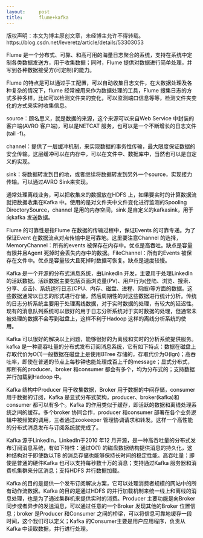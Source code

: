 ```yaml
---
layout:     post
title:      flume+kafka
---
```

<div id="article_content" class="article_content clearfix csdn-tracking-statistics" data-pid="blog" data-mod="popu_307" data-dsm="post">
								<div class="article-copyright">
					版权声明：本文为博主原创文章，未经博主允许不得转载。					https://blog.csdn.net/leveretz/article/details/53303053				</div>
								            <link rel="stylesheet" href="https://csdnimg.cn/release/phoenix/template/css/ck_htmledit_views-f76675cdea.css">
						<div class="htmledit_views" id="content_views">
                
<p align="left"><span style="color:#000000;">Flume </span><span style="color:#000000;">是一个分布式、可靠、和高可用的海量日志聚合的系统，支持在系统中定制各类数据发送方，用于收集数据；同时，</span><span style="color:#000000;">Flume
</span><span style="color:#000000;">提供对数据进行简单处理，并写到各种数据接受方</span><span style="color:#000000;">(</span><span style="color:#000000;">可定制</span><span style="color:#000000;">)</span><span style="color:#000000;">的能力。</span></p>
<p align="left"><span style="color:#000000;">Flume </span><span style="color:#000000;">的特点是可以通过手工配置，可以自动收集日志文件，在大数据处理及各种复杂的情况下，</span><span style="color:#000000;">flume
</span><span style="color:#000000;">经常被用来作为数据处理的工具，</span><span style="color:#000000;">Flume
</span><span style="color:#000000;">搜集日志的方式多种多样，比如可以检测文件夹的变化，可以监测端口信息等等，</span><span style="color:#000000;">检测文件夹变化的方式来实时收集信息。</span></p>
<p align="left"><span style="color:#000000;">source</span><span style="color:#000000;">：顾名思义，就是数据的来源，这个来源可以来自</span><span style="color:#000000;">Web Service
</span><span style="color:#000000;">中封装的客户端</span><span style="color:#000000;">(AVRO </span>
<span style="color:#000000;">客户端</span><span style="color:#000000;">)</span><span style="color:#000000;">，可以是</span><span style="color:#000000;">NETCAT
</span><span style="color:#000000;">服务，也可以是一个不断增长的日志文件</span><span style="color:#000000;">(tail -f)</span><span style="color:#000000;">。</span></p>
<p align="left"><span style="color:#000000;">channel</span><span style="color:#000000;">：提供了一层缓冲机制，来实现数据的事务性传输，最大限度保证数据的安全传输。这层缓冲可以在内存中，可以在文件中、数据库中，当然也可以是自定义的实现。</span></p>
<p align="left"><span style="color:#000000;">sink</span><span style="color:#000000;">：将数据转发到目的地，或者继续将数据转发到另外一个</span><span style="color:#000000;">source</span><span style="color:#000000;">，实现接力传输。可以通过</span><span style="color:#000000;">AVRO Sink</span><span style="color:#000000;">来实现。</span></p>
<p align="left"><span style="color:#000000;">通常处理离线业务，可以把收集来的数据放在</span><span style="color:#000000;">HDFS
</span><span style="color:#000000;">上，如果要实时的计算数据流就把数据收集在</span><span style="color:#000000;">Kafka
</span><span style="color:#000000;">中。使用的是对文件夹中文件变化进行监测的</span><span style="color:#000000;">Spooling DirectorySource</span><span style="color:#000000;">，</span><span style="color:#000000;">channel
</span><span style="color:#000000;">是用的内存空间，</span><span style="color:#000000;">sink </span>
<span style="color:#000000;">是自定义的</span><span style="color:#000000;">kafkasink</span><span style="color:#000000;">，用于向</span><span style="color:#000000;">kafka
</span><span style="color:#000000;">发送数据。</span></p>
<p align="left"><span style="color:#000000;">Flume </span><span style="color:#000000;">的可靠性是指</span><span style="color:#000000;">Flume
</span><span style="color:#000000;">在数据的传输过程中，保证</span><span style="color:#000000;">Events
</span><span style="color:#000000;">的可靠专递。为了保证</span><span style="color:#000000;">Event
</span><span style="color:#000000;">在数据流点对点传输中是可靠地。这里要注意</span><span style="color:#000000;">Channel
</span><span style="color:#000000;">的选择，</span><span style="color:#000000;">MemoryChannel</span><span style="color:#000000;">：所有的</span><span style="color:#000000;">events
</span><span style="color:#000000;">被保存在内存中。优点是高吞吐。缺点是容量有限并且</span><span style="color:#000000;">Agent
</span><span style="color:#000000;">死掉时会丢失内存中的数据。</span><span style="color:#000000;">FileChannel</span><span style="color:#000000;">：</span><span style="color:#000000;">所有的</span><span style="color:#000000;">Events
</span><span style="color:#000000;">被保存在文件中。优点是容量较大且死掉时数据可恢复。缺点是速度较慢。</span></p>
<p align="left"><span style="color:#000000;">Kafka </span><span style="color:#000000;">是一个开源的分布式消息系统，由</span><span style="color:#000000;">LinkedIn
</span><span style="color:#000000;">开发，主要用于处理</span><span style="color:#000000;">LinkedIn
</span><span style="color:#000000;">的活跃数据。活跃数据主要包括页面浏览量</span><span style="color:#000000;">(PV)</span><span style="color:#000000;">、用户行为</span><span style="color:#000000;">(</span><span style="color:#000000;">登陆、浏览、搜索、分享、点击</span><span style="color:#000000;">)</span><span style="color:#000000;">、系统运行日志</span><span style="color:#000000;">(CPU</span><span style="color:#000000;">、内存、磁盘、进程、网络</span><span style="color:#000000;">)</span><span style="color:#000000;">等方面的数据。这些数据通常以日志的形式进行存储，然后周期性的对这些数据进行统计分析。传统的日志分析系统主要用于处理离线数据，对于实时数据的处理，有较大的延迟性。现有的消息队列系统可以很好的用于日志分析系统对于实时数据的处理，但通常未被处理的数据不会写到磁盘上，这样不利于</span><span style="color:#000000;">Hadoop
</span><span style="color:#000000;">这样的离线分析系统的使用。</span></p>
<p align="left"><span style="color:#000000;">Kafka </span><span style="color:#000000;">可以很好的解决以上问题，能够很好的为离线和实时的分析系统提供服务。</span><span style="color:#000000;">kafka
</span><span style="color:#000000;">是一种高吞吐量的分布式发布订阅消息系统，</span><span style="color:#000000;">它有如下特点：数据在磁盘上存取代价为</span><span style="color:#000000;">O(1)</span><span style="color:#000000;">一般数据在磁盘上是使用</span><span style="color:#000000;">BTree
</span><span style="color:#000000;">存储的，存取代价为</span><span style="color:#000000;">O(lgn)</span><span style="color:#000000;">；高吞吐率，即使在普通的节点上每秒钟也能处理成百上千的</span><span style="color:#000000;">message</span><span style="color:#000000;">；显式分布式，即所有的</span><span style="color:#000000;">producer</span><span style="color:#000000;">、</span><span style="color:#000000;">broker
</span><span style="color:#000000;">和</span><span style="color:#000000;">consumer </span>
<span style="color:#000000;">都会有多个，均为分布式的；支持数据并行加载到</span><span style="color:#000000;">Hadoop
</span><span style="color:#000000;">中。</span></p>
<p align="left"><span style="color:#000000;">Kafka </span><span style="color:#000000;">结构中</span><span style="color:#000000;">Producer
</span><span style="color:#000000;">用于收集数据，</span><span style="color:#000000;">Broker </span>
<span style="color:#000000;">用于数据的中间存储，</span><span style="color:#000000;">consumer </span>
<span style="color:#000000;">用于数据的订阅，</span><span style="color:#000000;">Kafka </span><span style="color:#000000;">是显式分布式架构，</span><span style="color:#000000;">producer</span><span style="color:#000000;">、</span><span style="color:#000000;">broker(kafka)</span><span style="color:#000000;">和</span><span style="color:#000000;">consumer
</span><span style="color:#000000;">都可以有多个。</span><span style="color:#000000;">Kafka </span>
<span style="color:#000000;">的作用类似于缓存，即活跃的数据和离线处理系统之间的缓存。多个</span><span style="color:#000000;">broker
</span><span style="color:#000000;">协同合作，</span><span style="color:#000000;">producer </span>
<span style="color:#000000;">和</span><span style="color:#000000;">consumer </span><span style="color:#000000;">部署在各个业务逻辑中被频繁的调用，三者通过</span><span style="color:#000000;">zookeeper
</span><span style="color:#000000;">管理协调请求和转发。这样一个高性能的分布式消息发布与订阅系统就完成了。</span></p>
<p align="left"><span style="color:#000000;">Kafka </span><span style="color:#000000;">源于</span><span style="color:#000000;">LinkedIn</span><span style="color:#000000;">，</span><span style="color:#000000;">LinkedIn</span><span style="color:#000000;">于</span><span style="color:#000000;">2010
</span><span style="color:#000000;">年</span><span style="color:#000000;">12 </span><span style="color:#000000;">月开源，是一种高吞吐量的分布式发布订阅消息系统，有如下特性：通过</span><span style="color:#000000;">O(1)
</span><span style="color:#000000;">的磁盘数据结构提供消息的持久化，这种结构对于即使数以</span><span style="color:#000000;">TB
</span><span style="color:#000000;">的消息存储也能够保持长时间的稳定性能。高吞吐量：即使是普通的硬件</span><span style="color:#000000;">Kafka
</span><span style="color:#000000;">也可以支持每秒数十万的消息；支持通过</span><span style="color:#000000;">Kafka
</span><span style="color:#000000;">服务器和消费机集群来分区消息；支持</span><span style="color:#000000;">HDFS
</span><span style="color:#000000;">并行数据加载。</span></p>
<p align="left"><span style="color:#000000;">Kafka </span><span style="color:#000000;">的目的是提供一个发布订阅解决方案，它可以处理消费者规模的网站中的所有动作流数据。</span><span style="color:#000000;">Kafka
</span><span style="color:#000000;">的目的是通过</span><span style="color:#000000;">HDFS </span>
<span style="color:#000000;">的并行加载机制来统一线上和离线的消息处理，也是为了通过集群机来提供实时的消费。</span><span style="color:#000000;">Producer
</span><span style="color:#000000;">主要功能是向</span><span style="color:#000000;">Broker </span>
<span style="color:#000000;">同步或者异步的发送消息，可以通过任意的一个</span><span style="color:#000000;">Broker
</span><span style="color:#000000;">发现其他的</span><span style="color:#000000;">Broker </span>
<span style="color:#000000;">位置信息；</span><span style="color:#000000;">broker </span><span style="color:#000000;">是</span><span style="color:#000000;">Producer
</span><span style="color:#000000;">和</span><span style="color:#000000;">Consumer </span>
<span style="color:#000000;">之间的桥梁，可以将信息可靠地缓存一段时间，这个我们可以定义；</span><span style="color:#000000;">Kafka
</span><span style="color:#000000;">的</span><span style="color:#000000;">Consumer</span><span style="color:#000000;">主要是用户应用程序，负责从</span><span style="color:#000000;">Kafka
</span><span style="color:#000000;">中读取数据，并行进行处理。</span></p>
            </div>
                </div>